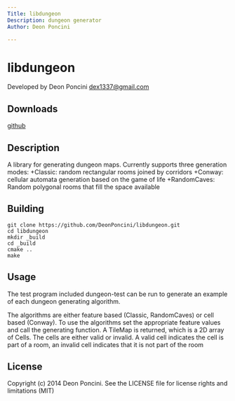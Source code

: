 ```yaml
---
Title: libdungeon
Description: dungeon generator
Author: Deon Poncini

---
```


libdungeon
===============

Developed by Deon Poncini <dex1337@gmail.com>

Downloads
---------
[github](https://github.com/DeonPoncini/libdungeon)

Description
-----------
A library for generating dungeon maps. Currently supports three generation
modes:
+Classic: random rectangular rooms joined by corridors
+Conway: cellular automata generation based on the game of life
+RandomCaves: Random polygonal rooms that fill the space available

Building
--------
    git clone https://github.com/DeonPoncini/libdungeon.git
    cd libdungeon
    mkdir _build
    cd _build
    cmake ..
    make

Usage
-----
The test program included dungeon-test can be run to generate an example of
each dungeon generating algorithm.

The algorithms are either feature based (Classic, RandomCaves) or cell based
(Conway). To use the algorithms set the appropriate feature values and call the
generating function. A TileMap is returned, which is a 2D array of Cells. The
cells are either valid or invalid. A valid cell indicates the cell is part of a
room, an invalid cell indicates that it is not part of the room

License
-------
Copyright (c) 2014 Deon Poncini. See the LICENSE file for license rights and limitations (MIT)
